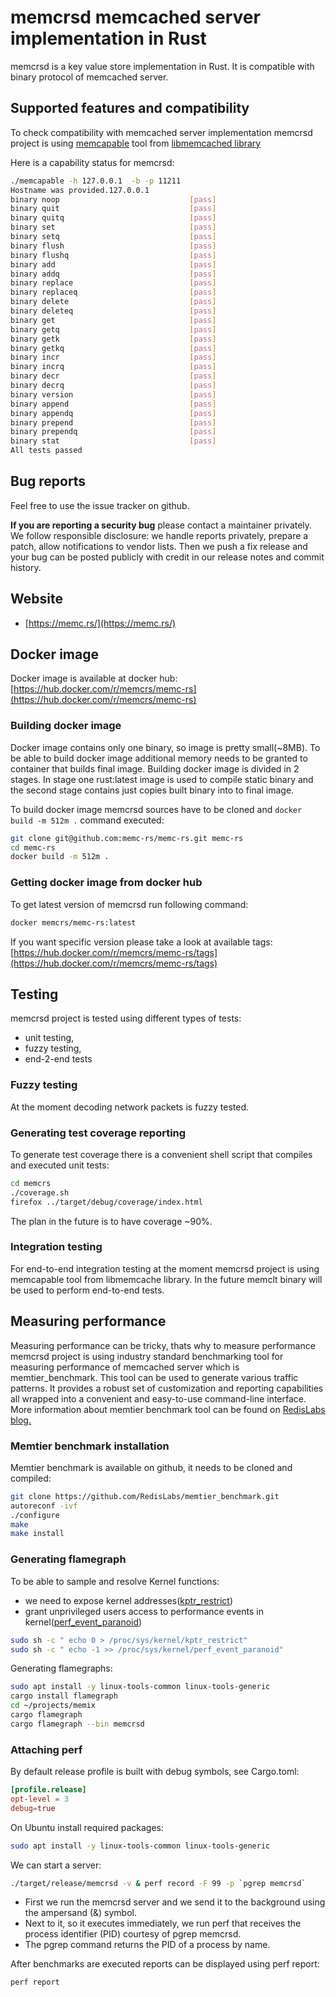 # memcrsd memcached server implementation in Rust

memcrsd is a key value store implementation in Rust. It is compatible with binary protocol of memcached server.

## Supported features and compatibility

To check compatibility with memcached server implementation memcrsd project
is using [memcapable](http://docs.libmemcached.org/bin/memcapable.html) tool from [libmemcached library](https://libmemcached.org/libMemcached.html)

Here is a capability status for memcrsd:

```sh
./memcapable -h 127.0.0.1  -b -p 11211                 
Hostname was provided.127.0.0.1
binary noop                             [pass]
binary quit                             [pass]
binary quitq                            [pass]
binary set                              [pass]
binary setq                             [pass]
binary flush                            [pass]
binary flushq                           [pass]
binary add                              [pass]
binary addq                             [pass]
binary replace                          [pass]
binary replaceq                         [pass]
binary delete                           [pass]
binary deleteq                          [pass]
binary get                              [pass]
binary getq                             [pass]
binary getk                             [pass]
binary getkq                            [pass]
binary incr                             [pass]
binary incrq                            [pass]
binary decr                             [pass]
binary decrq                            [pass]
binary version                          [pass]
binary append                           [pass]
binary appendq                          [pass]
binary prepend                          [pass]
binary prependq                         [pass]
binary stat                             [pass]
All tests passed
```

## Bug reports

Feel free to use the issue tracker on github.

**If you are reporting a security bug** please contact a maintainer privately.
We follow responsible disclosure: we handle reports privately, prepare a
patch, allow notifications to vendor lists. Then we push a fix release and your
bug can be posted publicly with credit in our release notes and commit
history.

## Website

* [https://memc.rs/](https://memc.rs/)

## Docker image

Docker image is available at docker hub: [https://hub.docker.com/r/memcrs/memc-rs](https://hub.docker.com/r/memcrs/memc-rs)

### Building docker image

Docker image contains only one binary, so image is pretty small(~8MB). To be able to build docker image additional memory needs to be granted to container that builds final image. Building docker image is divided in 2 stages. In stage one rust:latest image is used to compile static binary and the second stage contains just copies built binary into to final image.

To build docker image memcrsd sources have to be cloned and `docker build -m 512m .` command executed:

```sh
git clone git@github.com:memc-rs/memc-rs.git memc-rs
cd memc-rs
docker build -m 512m .
```

### Getting docker image from docker hub

To get latest version of memcrsd run following command:

```sh
docker memcrs/memc-rs:latest
```

If you want specific version please take a look at available tags: [https://hub.docker.com/r/memcrs/memc-rs/tags](https://hub.docker.com/r/memcrs/memc-rs/tags)
## Testing

memcrsd project is tested using different types of tests:

* unit testing,
* fuzzy testing,
* end-2-end tests

### Fuzzy testing

At the moment decoding network packets is fuzzy tested.

### Generating test coverage reporting

To generate test coverage there is a convenient shell script that compiles and executed unit tests:

```sh
cd memcrs
./coverage.sh
firefox ../target/debug/coverage/index.html
```

The plan in the future is to have coverage ~90%.

### Integration testing

For end-to-end integration testing at the moment memcrsd project is using memcapable tool from libmemcache 
library. In the future memclt binary will be used to perform end-to-end tests.

## Measuring performance

Measuring performance can be tricky, thats why to measure performance memcrsd
project is using industry standard benchmarking tool for measuring performance
of memcached server which is memtier_benchmark.
This tool can be used to generate various traffic patterns. It provides a robust
set of customization and reporting capabilities all wrapped into a convenient and
easy-to-use command-line interface.
More information about memtier benchmark tool can be found on [RedisLabs blog.](https://redislabs.com/blog/memtier_benchmark-a-high-throughput-benchmarking-tool-for-redis-memcached/)

### Memtier benchmark installation

Memtier benchmark is available on github, it needs to be cloned and compiled:

```sh
git clone https://github.com/RedisLabs/memtier_benchmark.git
autoreconf -ivf
./configure
make
make install
```

### Generating flamegraph

To be able to sample and resolve Kernel functions:

* we need to expose kernel addresses([kptr_restrict](https://sysctl-explorer.net/kernel/kptr_restrict/))
* grant unprivileged users access to performance events in kernel([perf_event_paranoid](https://sysctl-explorer.net/kernel/perf_event_paranoid/))

```sh
sudo sh -c " echo 0 > /proc/sys/kernel/kptr_restrict"
sudo sh -c " echo -1 >> /proc/sys/kernel/perf_event_paranoid"
```

Generating flamegraphs:

```sh
sudo apt install -y linux-tools-common linux-tools-generic
cargo install flamegraph
cd ~/projects/memix
cargo flamegraph
cargo flamegraph --bin memcrsd
```

### Attaching perf

By default release profile is built with debug symbols, see Cargo.toml:

```toml
[profile.release]
opt-level = 3
debug=true
```

On Ubuntu install required packages:

```sh
sudo apt install -y linux-tools-common linux-tools-generic
```

We can start a server:

```sh
./target/release/memcrsd -v & perf record -F 99 -p `pgrep memcrsd`
```

* First we run the memcrsd server and we send it to the background using the ampersand (&) symbol.
* Next to it, so it executes immediately, we run perf that receives the process identifier (PID) courtesy of pgrep memcrsd.
* The pgrep command returns the PID of a process by name.

After benchmarks are executed reports can be displayed using perf report:

```sh
perf report
```
